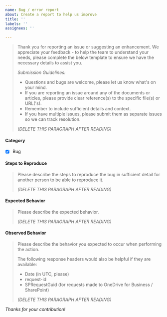 ```yaml
---
name: Bug / error report
about: Create a report to help us improve
title: ''
labels: ''
assignees: ''

---
```


> Thank you for reporting an issue or suggesting an enhancement. We appreciate your feedback - to help the team to understand your needs, please complete the below template to ensure we have the necessary details to assist you.
>
> _Submission Guidelines:_
> - Questions and bugs are welcome, please let us know what's on your mind.
> - If you are reporting an issue around any of the documents or articles, please provide clear reference(s) to the specific file(s) or URL('s).
> - Remember to include sufficient details and context.
> - If you have multiple issues, please submit them as separate issues so we can track resolution.
>
> _(DELETE THIS PARAGRAPH AFTER READING)_
>

#### Category
- [x] Bug

#### Steps to Reproduce

> Please describe the steps to reproduce the bug in sufficient detail for another person to be able to reproduce it.
>
> _(DELETE THIS PARAGRAPH AFTER READING)_
>

#### Expected Behavior

> Please describe the expected behavior.
>
> _(DELETE THIS PARAGRAPH AFTER READING)_
>

#### Observed Behavior

> Please describe the behavior you expected to occur when performing the action.
>
> The following response headers would also be helpful if they are available: 
> - Date (in UTC, please)
> - request-id
> - SPRequestGuid (for requests made to OneDrive for Business / SharePoint)
>
> _(DELETE THIS PARAGRAPH AFTER READING)_
>

*Thanks for your contribution!*
